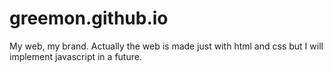 # greemon.github.io
My web, my brand.
Actually the web is made just with html and css but I will implement javascript in a future.
